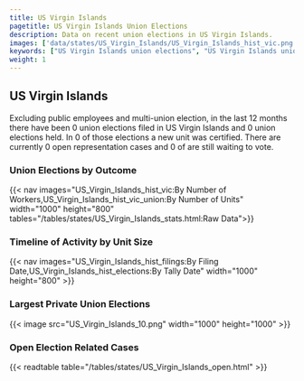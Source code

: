 ```yaml
---
title: US Virgin Islands
pagetitle: US Virgin Islands Union Elections
description: Data on recent union elections in US Virgin Islands.
images: ['data/states/US_Virgin_Islands/US_Virgin_Islands_hist_vic.png', 'data/states/US_Virgin_Islands/US_Virgin_Islands_hist_size.png', 'data/states/US_Virgin_Islands/US_Virgin_Islands_10.png']
keywords: ["US Virgin Islands union elections", "US Virgin Islands unions","Union elections"]
weight: 1
---
```

##  US Virgin Islands

Excluding public employees and multi-union election, in the last 12 months there have been 0 union elections filed in US Virgin Islands and 0 union elections held. In 0 of those elections a new unit was certified. There are currently 0 open representation cases and 0 of are still waiting to vote.

### Union Elections by Outcome
{{< nav images="US_Virgin_Islands_hist_vic:By Number of Workers,US_Virgin_Islands_hist_vic_union:By Number of Units" width="1000" height="800" tables="/tables/states/US_Virgin_Islands_stats.html:Raw Data">}}

### Timeline of Activity by Unit Size
{{< nav images="US_Virgin_Islands_hist_filings:By Filing Date,US_Virgin_Islands_hist_elections:By Tally Date" width="1000" height="800" >}}

### Largest Private Union Elections
{{< image src="US_Virgin_Islands_10.png" width="1000" height="1000"  >}}

### Open Election Related Cases
{{< readtable table="/tables/states/US_Virgin_Islands_open.html" >}}

